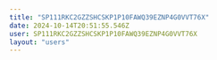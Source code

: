 ```yaml
---
title: "SP111RKC2GZZSHCSKP1P10FAWQ39EZNP4G0VVT76X"
date: 2024-10-14T20:51:55.546Z
user: SP111RKC2GZZSHCSKP1P10FAWQ39EZNP4G0VVT76X
layout: "users"
---
```

    